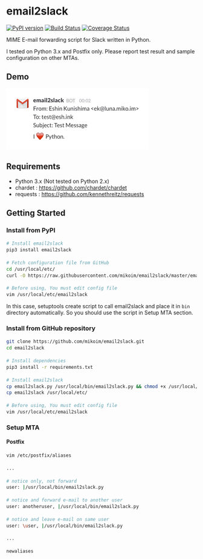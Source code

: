 # email2slack

[![PyPI version](https://badge.fury.io/py/email2slack.svg)](https://badge.fury.io/py/email2slack)
[![Build Status](https://travis-ci.org/mikoim/email2slack.svg?branch=master)](https://travis-ci.org/mikoim/email2slack)
[![Coverage Status](https://coveralls.io/repos/github/mikoim/email2slack/badge.svg?branch=master)](https://coveralls.io/github/mikoim/email2slack?branch=master)

MIME E-mail forwarding script for Slack written in Python.

I tested on Python 3.x and Postfix only.
Please report test result and sample configuration on other MTAs.

## Demo

![Slack](slack-demo.png)

## Requirements

 - Python 3.x (Not tested on Python 2.x)
 - chardet : https://github.com/chardet/chardet
 - requests : https://github.com/kennethreitz/requests

## Getting Started

### Install from PyPI

```bash
# Install email2slack
pip3 install email2slack

# Fetch configuration file from GitHub
cd /usr/local/etc/
curl -O https://raw.githubusercontent.com/mikoim/email2slack/master/email2slack

# Before using, You must edit config file
vim /usr/local/etc/email2slack
```

In this case, setuptools create script to call email2slack and place it in ```bin``` directory automatically.
So you should use the script in Setup MTA section.

### Install from GitHub repository

```bash
git clone https://github.com/mikoim/email2slack.git
cd email2slack

# Install dependencies
pip3 install -r requirements.txt

# Install email2slack
cp email2slack.py /usr/local/bin/email2slack.py && chmod +x /usr/local/bin/email2slack.py
cp email2slack /usr/local/etc/

# Before using, You must edit config file
vim /usr/local/etc/email2slack
```

### Setup MTA

#### Postfix

```bash
vim /etc/postfix/aliases

...

# notice only, not forward
user: |/usr/local/bin/email2slack.py

# notice and forward e-mail to another user
user: anotheruser, |/usr/local/bin/email2slack.py

# notice and leave e-mail on same user
user: \user, |/usr/local/bin/email2slack.py

...

newaliases
```
